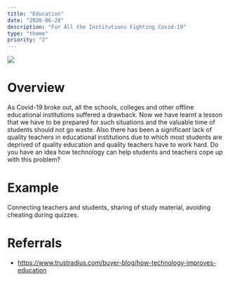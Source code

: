 ```yaml
---
title: "Education"
date: "2020-06-28"
description: "For All the Institutions Fighting Covid-19"
type: "theme"
priority: "2"
---
```


![](https://i1.wp.com/www.goodworklabs.com/wp-content/uploads/2016/06/education-mobile-app.jpg)

# **Overview**

As Covid-19 broke out, all the schools, colleges and other offline educational institutions suffered a drawback. Now we have learnt a lesson that we have to be prepared for such situations and the valuable time of students should not go waste. Also there has been a significant lack of quality teachers in educational institutions due to which most students are deprived of quality education and quality teachers have to work hard. Do you have an idea how technology can help students and teachers cope up with this problem?

# **Example**

Connecting teachers and students, sharing of study material, avoiding cheating during quizzes.

# **Referrals**

- https://www.trustradius.com/buyer-blog/how-technology-improves-education 